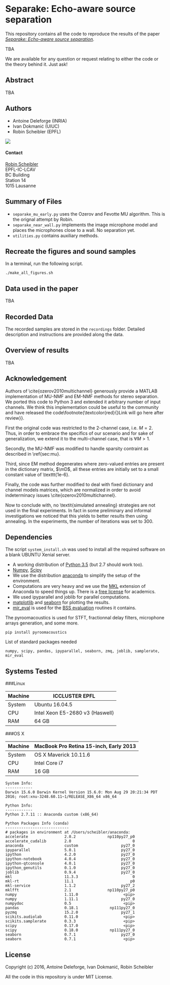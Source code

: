 Separake: Echo-aware source separation
======================================

This repository contains all the code to reproduce the results of the paper
[*Separake: Echo-aware source separation*](http://lcav.epfl.ch).

TBA

We are available for any question or request relating to either the code
or the theory behind it. Just ask!

Abstract
--------

TBA

Authors
-------

* Antoine Deleforge (INRIA)
* Ivan Dokmanić (UIUC)
* Robin Scheibler (EPFL)

<img src="http://lcav.epfl.ch/files/content/sites/lcav/files/images/Home/LCAV_anim_200.gif">

#### Contact

[Robin Scheibler](mailto:robin[dot]scheibler[at]epfl[dot]ch) <br>
EPFL-IC-LCAV <br>
BC Building <br>
Station 14 <br>
1015 Lausanne

Summary of Files
----------------

* `separake_mu_early.py` uses the Ozerov and Fevotte MU algorithm. This is the orignal attempt by Robin.
* `separake_near_wall.py` implements the image microphone model and places the microphones close to a wall. No separation yet.
* `utilities.py` contains auxiliary methods.

Recreate the figures and sound samples
--------------------------------------

In a terminal, run the following script.

    ./make_all_figures.sh

Data used in the paper
----------------------

TBA

Recorded Data
-------------

The recorded samples are stored in the `recordings` folder.
Detailed description and instructions are provided along the data.

Overview of results
-------------------

TBA

Acknowledgement
---------------

Authors of \cite{ozerov2010multichannel} generously provide a MATLAB
implementation of MU-NMF and EM-NMF methods for stereo separation. We ported
this code to Python 3 and extended it arbitrary number of input channels. We
think this implementation could be useful to the community and have released
the code\footnote{\textcolor{red}{}Link will go here after review}}.

First the original code was restricted to the 2-channel case, i.e.  $M = 2$.
Thus, in order to embrace the specifics of our scenario and for sake of
generalization, we extend it to the multi-channel case, that is $\forall M >
1$.

Secondly, the MU-NMF was modified to handle sparsity contraint as
described in \ref{sec:mu}.

Third, since EM method degenerates where
zero-valued entries are present in the dictionary matrix, $\mD$, all these
entries are initially set to a small constant value of \texttt{1e-6}.

Finally, the code was further modified to deal with fixed dictionary and
channel models matrices, which are normalized in order to avoid indeterminacy
issues \cite{ozerov2010multichannel}. 

Now to conclude with, no
\textit{simulated annealing} strategies are not used in the final experiments.
In fact in some preliminary and informal investigations we noticed that this
yields to better results then using annealing. In the experiments, the number
of iterations was set to $300$.

Dependencies
------------

The script `system_install.sh` was used to install all the required software on a blank UBUNTU Xenial server.

* A working distribution of [Python 3.5](https://www.python.org/downloads/) (but 2.7 should work too).
* [Numpy](http://www.numpy.org/), [Scipy](http://www.scipy.org/)
* We use the distribution [anaconda](https://store.continuum.io/cshop/anaconda/) to simplify the setup of the environment.
* Computations are very heavy and we use the
  [MKL](https://store.continuum.io/cshop/mkl-optimizations/) extension of
  Anaconda to speed things up. There is a [free license](https://store.continuum.io/cshop/academicanaconda) for academics.
* We used ipyparallel and joblib for parallel computations.
* [matplotlib](http://matplotlib.org) and [seaborn](https://stanford.edu/~mwaskom/software/seaborn/index.html#) for plotting the results.
* [mir_eval](https://craffel.github.io/mir_eval) is used for the [BSS evaluation](https://craffel.github.io/mir_eval/#module-mir_eval.separation) routines it contains.

The pyroomacoustics is used for STFT, fractionnal delay filters, microphone arrays generation, and some more.

    pip install pyroomacoustics

List of standard packages needed

    numpy, scipy, pandas, ipyparallel, seaborn, zmq, joblib, samplerate, mir_eval


Systems Tested
--------------

###Linux

| Machine | ICCLUSTER EPFL                  |
|---------|---------------------------------|
| System  | Ubuntu 16.04.5                  |
| CPU     | Intel Xeon E5-2680 v3 (Haswell) |
| RAM     | 64 GB                           |

###OS X

| Machine | MacBook Pro Retina 15-inch, Early 2013 |
|---------|----------------------------------------|
| System  | OS X Maverick 10.11.6                  |
| CPU     | Intel Core i7                          |
| RAM     | 16 GB                                  |

    System Info:
    ------------
    Darwin 15.6.0 Darwin Kernel Version 15.6.0: Mon Aug 29 20:21:34 PDT 2016; root:xnu-3248.60.11~1/RELEASE_X86_64 x86_64

    Python Info:
    ------------
    Python 2.7.11 :: Anaconda custom (x86_64)

    Python Packages Info (conda)
    ----------------------------
    # packages in environment at /Users/scheibler/anaconda:
    accelerate                2.0.2              np110py27_p0  
    accelerate_cudalib        2.0                           0  
    anaconda                  custom                   py27_0  
    ipyparallel               5.0.1                    py27_0  
    ipython                   4.2.0                    py27_0  
    ipython-notebook          4.0.4                    py27_0  
    ipython-qtconsole         4.0.1                    py27_0  
    ipython_genutils          0.1.0                    py27_0  
    joblib                    0.9.4                    py27_0  
    mkl                       11.3.3                        0  
    mkl-rt                    11.1                         p0  
    mkl-service               1.1.2                    py27_2  
    mklfft                    2.1                np110py27_p0  
    numpy                     1.11.0                    <pip>
    numpy                     1.11.1                   py27_0  
    numpydoc                  0.5                       <pip>
    pandas                    0.18.1              np111py27_0  
    pyzmq                     15.2.0                   py27_1  
    scikits.audiolab          0.11.0                    <pip>
    scikits.samplerate        0.3.3                     <pip>
    scipy                     0.17.0                    <pip>
    scipy                     0.18.0              np111py27_0  
    seaborn                   0.7.1                    py27_0  
    seaborn                   0.7.1                     <pip>

License
-------

Copyright (c) 2016, Antoine Deleforge, Ivan Dokmanić, Robin Scheibler

All the code in this repository is under MIT License.

